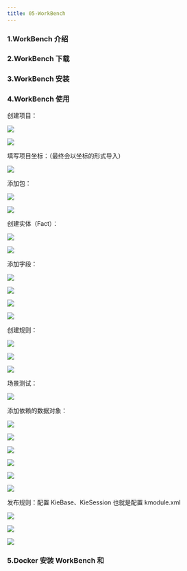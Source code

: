 ```yaml
---
title: 05-WorkBench
---
```

### 1.WorkBench 介绍



### 2.WorkBench 下载



### 3.WorkBench 安装



### 4.WorkBench 使用

创建项目：

![](https://javgo-images.oss-cn-beijing.aliyuncs.com/2023-09-08-114114.png)

![](https://javgo-images.oss-cn-beijing.aliyuncs.com/2023-09-08-114159.png)

填写项目坐标：（最终会以坐标的形式导入）

![](https://javgo-images.oss-cn-beijing.aliyuncs.com/2023-09-08-114238.png)

添加包：

![](https://javgo-images.oss-cn-beijing.aliyuncs.com/2023-09-08-114516.png)

![](https://javgo-images.oss-cn-beijing.aliyuncs.com/2023-09-08-114542.png)

创建实体（Fact）：

![](https://javgo-images.oss-cn-beijing.aliyuncs.com/2023-09-08-114653.png)

![](https://javgo-images.oss-cn-beijing.aliyuncs.com/2023-09-08-114715.png)

添加字段：

![](https://javgo-images.oss-cn-beijing.aliyuncs.com/2023-09-08-114907.png)

![](https://javgo-images.oss-cn-beijing.aliyuncs.com/2023-09-08-114939.png)

![](https://javgo-images.oss-cn-beijing.aliyuncs.com/2023-09-08-115030.png)

![](https://javgo-images.oss-cn-beijing.aliyuncs.com/2023-09-08-115107.png)

创建规则：

![](https://javgo-images.oss-cn-beijing.aliyuncs.com/2023-09-08-115209.png)

![](https://javgo-images.oss-cn-beijing.aliyuncs.com/2023-09-08-115229.png)

![](https://javgo-images.oss-cn-beijing.aliyuncs.com/2023-09-08-115355.png)

场景测试：

![](https://javgo-images.oss-cn-beijing.aliyuncs.com/2023-09-08-115510.png)

添加依赖的数据对象：

![](https://javgo-images.oss-cn-beijing.aliyuncs.com/2023-09-08-115624.png)

![](https://javgo-images.oss-cn-beijing.aliyuncs.com/2023-09-08-115643.png)

![](https://javgo-images.oss-cn-beijing.aliyuncs.com/2023-09-08-115703.png)

![](https://javgo-images.oss-cn-beijing.aliyuncs.com/2023-09-08-115758.png)

![](https://javgo-images.oss-cn-beijing.aliyuncs.com/2023-09-08-115835.png)

![](https://javgo-images.oss-cn-beijing.aliyuncs.com/2023-09-08-115922.png)

发布规则：配置 KieBase、KieSession 也就是配置 kmodule.xml

![](https://javgo-images.oss-cn-beijing.aliyuncs.com/2023-09-08-120230.png)

![](https://javgo-images.oss-cn-beijing.aliyuncs.com/2023-09-08-120324.png)

![](https://javgo-images.oss-cn-beijing.aliyuncs.com/2023-09-08-120417.png)

### 5.Docker 安装 WorkBench 和 





